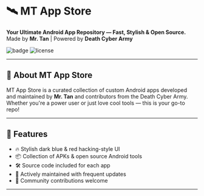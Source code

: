 # 🛰️ MT App Store

**Your Ultimate Android App Repository — Fast, Stylish & Open Source.**  
Made by **Mr. Tan** | Powered by **Death Cyber Army**

![badge](https://img.shields.io/badge/MT--App--Store-%20%2B-black?logo=android&logoColor=green)
![license](https://img.shields.io/github/license/Tan-vai/MT-App-store-)

---

## 🧠 About MT App Store

MT App Store is a curated collection of custom Android apps developed and maintained by **Mr. Tan** and contributors from the Death Cyber Army.  
Whether you're a power user or just love cool tools — this is your go-to repo!



---

## 🚀 Features

- 🔥 Stylish dark blue & red hacking-style UI
- 📦 Collection of APKs & open source Android tools
- 🛠️ Source code included for each app
- 🧪 Actively maintained with frequent updates
- 🤝 Community contributions welcome

---



